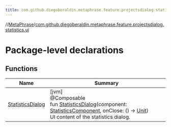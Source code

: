 ```yaml
---
title: com.github.diegoberaldin.metaphrase.feature.projectsdialog.statistics.ui
---
```

//[MetaPhrase](../../index.html)/[com.github.diegoberaldin.metaphrase.feature.projectsdialog.statistics.ui](index.html)



# Package-level declarations



## Functions


| Name | Summary |
|---|---|
| [StatisticsDialog](-statistics-dialog.html) | [jvm]<br>@Composable<br>fun [StatisticsDialog](-statistics-dialog.html)(component: [StatisticsComponent](../com.github.diegoberaldin.metaphrase.feature.projectsdialog.statistics.presentation/-statistics-component/index.html), onClose: () -&gt; [Unit](https://kotlinlang.org/api/latest/jvm/stdlib/kotlin/-unit/index.html))<br>UI content of the statistics dialog. |

